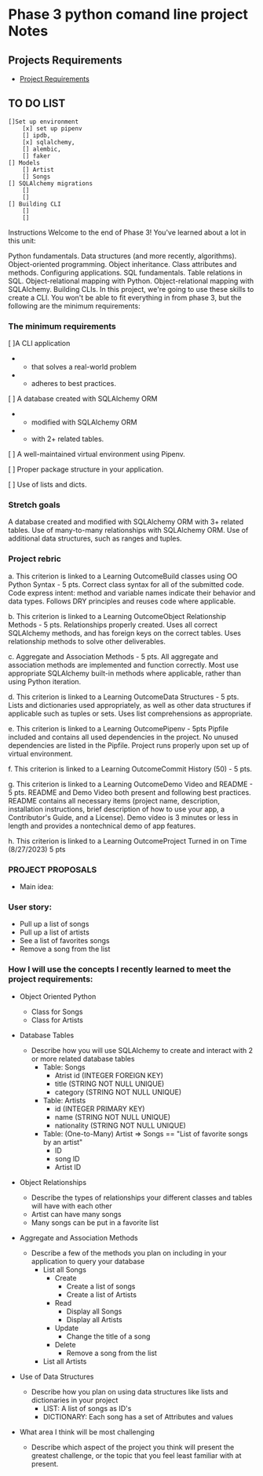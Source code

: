 # Phase 3 python comand line project Notes

## Projects Requirements
- [Project Requirements](https://my.learn.co/courses/653/pages/phase-3-project-cli?module_item_id=95439)

## TO DO LIST
    []Set up environment
        [x] set up pipenv
        [] ipdb, 
        [x] sqlalchemy, 
        [] alembic, 
        [] faker
    [] Models
        [] Artist
        [] Songs
    [] SQLAlchemy migrations
        []
        []
    [] Building CLI
        []
        []
Instructions
Welcome to the end of Phase 3! You've learned about a lot in this unit:

Python fundamentals.
Data structures (and more recently, algorithms).
Object-oriented programming.
Object inheritance.
Class attributes and methods.
Configuring applications.
SQL fundamentals.
Table relations in SQL.
Object-relational mapping with Python.
Object-relational mapping with SQLAlchemy.
Building CLIs.
In this project, we're going to use these skills to create a CLI. You won't be able to fit everything in from phase 3, but the following are the minimum requirements:

### The minimum requirements

[ ]A CLI application 
- - that solves a real-world problem
- - adheres to best practices.

[ ] A database created with SQLAlchemy ORM
- - modified with SQLAlchemy ORM 
- - with 2+ related tables.

[ ] A well-maintained virtual environment using Pipenv.

[ ] Proper package structure in your application.

[ ] Use of lists and dicts.


### Stretch goals
A database created and modified with SQLAlchemy ORM with 3+ related tables.
Use of many-to-many relationships with SQLAlchemy ORM.
Use of additional data structures, such as ranges and tuples.

### Project rebric 
a. This criterion is linked to a Learning OutcomeBuild classes using OO Python Syntax - 5 pts.
Correct class syntax for all of the submitted code. Code express intent: method and variable names indicate their behavior and data types. Follows DRY principles and reuses code where applicable.

b. This criterion is linked to a Learning OutcomeObject Relationship Methods - 5 pts.
Relationships properly created. Uses all correct SQLAlchemy methods, and has foreign keys on the correct tables. Uses relationship methods to solve other deliverables.

c. Aggregate and Association Methods - 5 pts.
All aggregate and association methods are implemented and function correctly. Most use appropriate SQLAlchemy built-in methods where applicable, rather than using Python iteration.

d. This criterion is linked to a Learning OutcomeData Structures - 5 pts. 
Lists and dictionaries used appropriately, as well as other data structures if applicable such as tuples or sets. Uses list comprehensions as appropriate.

e. This criterion is linked to a Learning OutcomePipenv - 5pts
Pipfile included and contains all used dependencies in the project. No unused dependencies are listed in the Pipfile. Project runs properly upon set up of virtual environment.

f. This criterion is linked to a Learning OutcomeCommit History (50) - 5 pts.

g. This criterion is linked to a Learning OutcomeDemo Video and README - 5 pts. 
README and Demo Video both present and following best practices. README contains all necessary items (project name, description, installation instructions, brief description of how to use your app, a Contributor's Guide, and a License). Demo video is 3 minutes or less in length and provides a nontechnical demo of app features.

h. This criterion is linked to a Learning OutcomeProject Turned in on Time (8/27/2023) 5 pts 


### PROJECT PROPOSALS
- Main idea: <Enter the title and main idea of your app>

### User story: 
-   Pull up a list of songs 
-   Pull up a list of artists
-   See a list of favorites songs
-   Remove a song from the list

### How I will use the concepts I recently learned to meet the project requirements: 
- Object Oriented Python 
    - Class for Songs
    - Class for Artists

- Database Tables 
    - Describe how you will use SQLAlchemy to create and interact with 2 or more related database tables
        - Table: Songs
            - Atrist id (INTEGER FOREIGN KEY) 
            - title (STRING NOT NULL UNIQUE)
            - category (STRING NOT NULL UNIQUE)
        - Table: Artists
            - id (INTEGER PRIMARY KEY)
            - name (STRING NOT NULL UNIQUE)
            - nationality (STRING NOT NULL UNIQUE)
        - Table: (One-to-Many) Artist => Songs == "List of favorite songs by an artist"
            - ID
            - song ID
            - Artist ID

- Object Relationships 
     - Describe the types of relationships your different classes and tables will have with each other
     - Artist can have many songs
     - Many songs can be put in a favorite list
- Aggregate and Association Methods 
    - Describe a few of the methods you plan on including in your application to query your database
        -   List all Songs
            - Create
                - Create a list of songs
                - Create a list of Artists
            - Read
                - Display all Songs
                - Display all Artists
            - Update
                - Change the title of a song
            - Delete
                - Remove a song from the list
        -   List all Artists
- Use of Data Structures 
    - Describe how you plan on using data structures like lists and dictionaries in your project
        - LIST: A list of songs as ID's
        - DICTIONARY: Each song has a set of Attributes and values
- What area I think will be most challenging
    - Describe which aspect of the project you think will present the greatest challenge, or the topic that you feel least familiar with at present.